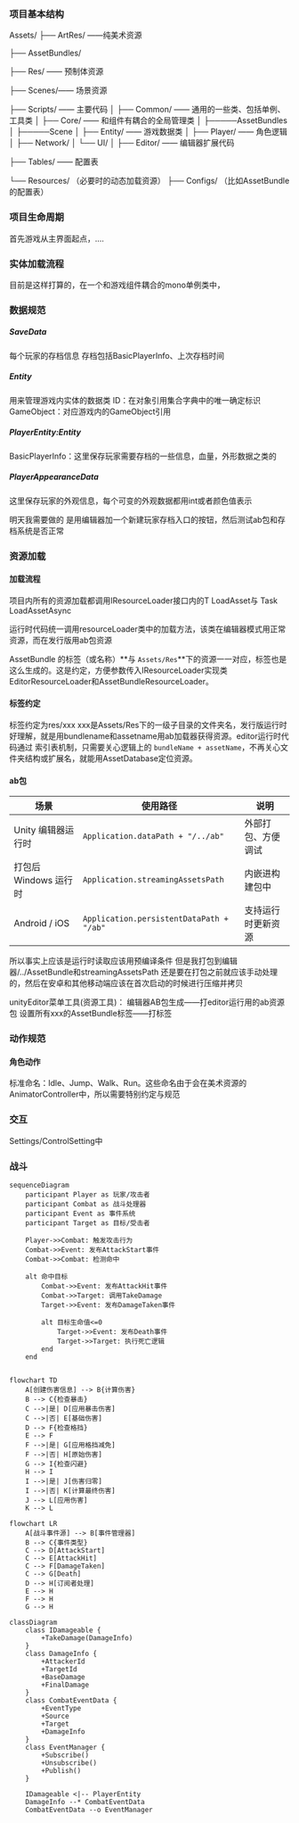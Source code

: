 ### 项目基本结构

Assets/
├── ArtRes/ ——纯美术资源

├── AssetBundles/ 

├── Res/ —— 预制体资源

├── Scenes/—— 场景资源

├── Scripts/ —— 主要代码
│   ├── Common/ —— 通用的一些类、包括单例、工具类
│   ├── Core/ —— 和组件有耦合的全局管理类
│   ├─────AssetBundles
│   ├─────Scene
│   ├── Entity/ —— 游戏数据类
│   ├── Player/ —— 角色逻辑
│   ├── Network/
│   └── UI/
│
├── Editor/ —— 编辑器扩展代码

├── Tables/ —— 配置表

└── Resources/         （必要时的动态加载资源）
    ├── Configs/      （比如AssetBundle的配置表）



### 项目生命周期

首先游戏从主界面起点，....



### 实体加载流程

目前是这样打算的，在一个和游戏组件耦合的mono单例类中，



### 数据规范

##### SaveData

每个玩家的存档信息
存档包括BasicPlayerInfo、上次存档时间

##### Entity

用来管理游戏内实体的数据类
ID：在对象引用集合字典中的唯一确定标识
GameObject：对应游戏内的GameObject引用

##### PlayerEntity:Entity

BasicPlayerInfo：这里保存玩家需要存档的一些信息，血量，外形数据之类的



##### PlayerAppearanceData

这里保存玩家的外观信息，每个可变的外观数据都用int或者颜色值表示

明天我需要做的 是用编辑器加一个新建玩家存档入口的按钮，然后测试ab包和存档系统是否正常



### 资源加载

#### 加载流程

项目内所有的资源加载都调用IResourceLoader接口内的T LoadAsset<T>与 Task<T> LoadAssetAsync<T>

运行时代码统一调用resourceLoader类中的加载方法，该类在编辑器模式用正常资源，而在发行版用ab包资源

AssetBundle 的标签（或名称）**与 `Assets/Res`**下的资源一一对应，标签也是这么生成的。这是约定，方便参数传入IResourceLoader实现类EditorResourceLoader和AssetBundleResourceLoader。

#### 标签约定

标签约定为res/xxx xxx是Assets/Res下的一级子目录的文件夹名，发行版运行时好理解，就是用bundlename和assetname用ab加载器获得资源。editor运行时代码通过 索引表机制，只需要关心逻辑上的 `bundleName + assetName`，不再关心文件夹结构或扩展名，就能用AssetDatabase定位资源。

#### ab包

| 场景                  | 使用路径                                 | 说明               |
| --------------------- | ---------------------------------------- | ------------------ |
| Unity 编辑器运行时    | `Application.dataPath + "/../ab"`        | 外部打包、方便调试 |
| 打包后 Windows 运行时 | `Application.streamingAssetsPath`        | 内嵌进构建包中     |
| Android / iOS         | `Application.persistentDataPath + "/ab"` | 支持运行时更新资源 |

所以事实上应该是运行时读取应该用预编译条件 但是我打包到编辑器/../AssetBundle和streamingAssetsPath 还是要在打包之前就应该手动处理的，然后在安卓和其他移动端应该在首次启动的时候进行压缩并拷贝



unityEditor菜单工具(资源工具)：
编辑器AB包生成——打editor运行用的ab资源包
设置所有xxx的AssetBundle标签——打标签



### 动作规范

#### 角色动作

标准命名：Idle、Jump、Walk、Run。这些命名由于会在美术资源的AnimatorController中，所以需要特别约定与规范



### 交互

Settings/ControlSetting中



### 战斗

```mermaid
sequenceDiagram
    participant Player as 玩家/攻击者
    participant Combat as 战斗处理器
    participant Event as 事件系统
    participant Target as 目标/受击者
    
    Player->>Combat: 触发攻击行为
    Combat->>Event: 发布AttackStart事件
    Combat->>Combat: 检测命中
    
    alt 命中目标
        Combat->>Event: 发布AttackHit事件
        Combat->>Target: 调用TakeDamage
        Target->>Event: 发布DamageTaken事件
        
        alt 目标生命值<=0
            Target->>Event: 发布Death事件
            Target->>Target: 执行死亡逻辑
        end
    end
    
```

```mermaid
flowchart TD
    A[创建伤害信息] --> B{计算伤害}
    B --> C{检查暴击}
    C -->|是| D[应用暴击伤害]
    C -->|否| E[基础伤害]
    D --> F{检查格挡}
    E --> F
    F -->|是| G[应用格挡减免]
    F -->|否| H[原始伤害]
    G --> I{检查闪避}
    H --> I
    I -->|是| J[伤害归零]
    I -->|否| K[计算最终伤害]
    J --> L[应用伤害]
    K --> L
```

```mermaid
flowchart LR
    A[战斗事件源] --> B[事件管理器]
    B --> C{事件类型}
    C --> D[AttackStart]
    C --> E[AttackHit]
    C --> F[DamageTaken]
    C --> G[Death]
    D --> H[订阅者处理]
    E --> H
    F --> H
    G --> H
```

```mermaid
classDiagram
    class IDamageable {
        +TakeDamage(DamageInfo)
    }
    class DamageInfo {
        +AttackerId
        +TargetId
        +BaseDamage
        +FinalDamage
    }
    class CombatEventData {
        +EventType
        +Source
        +Target
        +DamageInfo
    }
    class EventManager {
        +Subscribe()
        +Unsubscribe()
        +Publish()
    }
    
    IDamageable <|-- PlayerEntity
    DamageInfo --* CombatEventData
    CombatEventData --o EventManager
```


